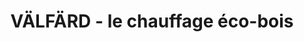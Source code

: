 ---
title: "VÄLFÄRD - le chauffage éco-bois"
url: /armentieres/vaelfaerd-le-chauffage-eco-bois/
shop: Kamine & Öfen
---